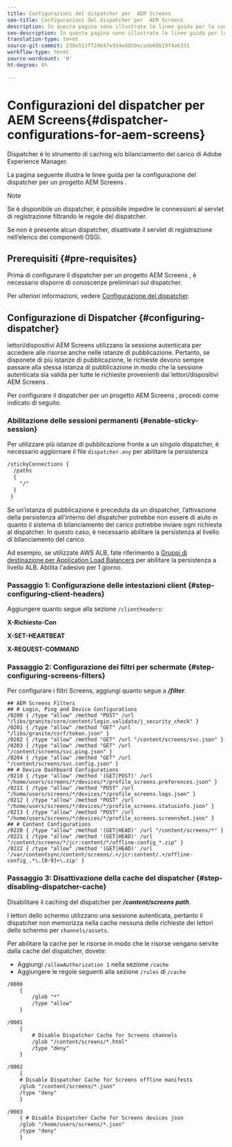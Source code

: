 ```yaml
---
title: Configurazioni del dispatcher per  AEM Screens
seo-title: Configurazioni del dispatcher per  AEM Screens
description: In questa pagina sono illustrate le linee guida per la configurazione del dispatcher per un progetto AEM Screens .
seo-description: In questa pagina sono illustrate le linee guida per la configurazione del dispatcher per un progetto AEM Screens .
translation-type: tm+mt
source-git-commit: 230e513ff24647e934ed850ecade60b19f4ab331
workflow-type: tm+mt
source-wordcount: '0'
ht-degree: 0%

---
```



# Configurazioni del dispatcher per  AEM Screens{#dispatcher-configurations-for-aem-screens}

Dispatcher è lo strumento di caching e/o bilanciamento del carico di Adobe Experience Manager.

La pagina seguente illustra le linee guida per la configurazione del dispatcher per un progetto AEM Screens .

>[!NOTE]
>
>Se è disponibile un dispatcher, è possibile impedire le connessioni al servlet di registrazione filtrando le regole del dispatcher.
>
>Se non è presente alcun dispatcher, disattivate il servlet di registrazione nell’elenco dei componenti OSGi.

## Prerequisiti {#pre-requisites}

Prima di configurare il dispatcher per un progetto AEM Screens , è necessario disporre di conoscenze preliminari sul dispatcher.

Per ulteriori informazioni, vedere [Configurazione del dispatcher](https://docs.adobe.com/content/help/it-IT/experience-manager-dispatcher/using/configuring/dispatcher-configuration.html).

## Configurazione di Dispatcher {#configuring-dispatcher}

 lettori/dispositivi AEM Screens utilizzano la sessione autenticata per accedere alle risorse anche nelle istanze di pubblicazione. Pertanto, se disponete di più istanze di pubblicazione, le richieste devono sempre passare alla stessa istanza di pubblicazione in modo che la sessione autenticata sia valida per tutte le richieste provenienti dai lettori/dispositivi AEM Screens .

Per configurare il dispatcher per un progetto AEM Screens , procedi come indicato di seguito.

### Abilitazione delle sessioni permanenti {#enable-sticky-session}

Per utilizzare più istanze di pubblicazione fronte a un singolo dispatcher, è necessario aggiornare il file `dispatcher.any` per abilitare la persistenza

```xml
/stickyConnections {
  /paths
  {
    "/"
  }
 }
```

Se un’istanza di pubblicazione è preceduta da un dispatcher, l’attivazione della persistenza all’interno del dispatcher potrebbe non essere di aiuto in quanto il sistema di bilanciamento del carico potrebbe inviare ogni richiesta al dispatcher. In questo caso, è necessario abilitare la persistenza al livello di bilanciamento del carico.

Ad esempio, se utilizzate AWS ALB, fate riferimento a [Gruppi di destinazione per Application Load Balancers](https://docs.aws.amazon.com/elasticloadbalancing/latest/application/load-balancer-target-groups.html) per abilitare la persistenza a livello ALB. Abilita l&#39;adesivo per 1 giorno.

### Passaggio 1: Configurazione delle intestazioni client {#step-configuring-client-headers}

Aggiungere quanto segue alla sezione `/clientheaders`:

**X-Richiesto-Con**

**X-SET-HEARTBEAT**

**X-REQUEST-COMMAND**

### Passaggio 2: Configurazione dei filtri per schermate {#step-configuring-screens-filters}

Per configurare i filtri Screens, aggiungi quanto segue a ***/filter***.

```
## AEM Screens Filters
## # Login, Ping and Device Configurations
/0200 { /type "allow" /method "POST" /url "/libs/granite/core/content/login.validate/j_security_check" }
/0201 { /type "allow" /method "GET" /url "/libs/granite/csrf/token.json" }
/0202 { /type "allow" /method "GET" /url "/content/screens/svc.json" }
/0203 { /type "allow" /method "GET" /url "/content/screens/svc.ping.json" }
/0204 { /type "allow" /method "GET" /url "/content/screens/svc.config.json" }
## # Device Dashboard Configurations
/0210 { /type "allow" /method '(GET|POST)' /url "/home/users/screens/*/devices/*/profile_screens.preferences.json" }
/0211 { /type "allow" /method "POST" /url "/home/users/screens/*/devices/*/profile_screens.logs.json" }
/0212 { /type "allow" /method "POST" /url "/home/users/screens/*/devices/*/profile_screens.statusinfo.json" }
/0213 { /type "allow" /method "POST" /url "/home/users/screens/*/devices/*/profile_screens.screenshot.json" }
## # Content Configurations
/0220 { /type "allow" /method '(GET|HEAD)' /url "/content/screens/*" }
/0221 { /type "allow" /method '(GET|HEAD)' /url "/content/screens/*/jcr:content/*/offline-config_*.zip" }
/0222 { /type "allow" /method '(GET|HEAD)' /url '/var/contentsync/content/screens/.+/jcr:content/.+/offline-config_.*\.[0-9]+\.zip' }
```

### Passaggio 3: Disattivazione della cache del dispatcher {#step-disabling-dispatcher-cache}

Disabilitare il caching del dispatcher per ***/content/screens path***.

I lettori dello schermo utilizzano una sessione autenticata, pertanto il dispatcher non memorizza nella cache nessuna delle richieste dei lettori dello schermo per `channels/assets`.

Per abilitare la cache per le risorse in modo che le risorse vengano servite dalla cache del dispatcher, dovete:

* Aggiungi `/allowAuthorization 1` nella sezione `/cache`
* Aggiungere le regole seguenti alla sezione `/rules` di `/cache`

```xml
/0000
    {
        /glob "*"
        /type "allow"
    }   

/0001
    {
        # Disable Dispatcher Cache for Screens channels
        /glob "/content/screens/*.html"
        /type "deny" 
    }

/0002
    {
    # Disable Dispatcher Cache for Screens offline manifests
    /glob "/content/screens/*.json"
    /type "deny"
    }

/0003
    { # Disable Dispatcher Cache for Screens devices json 
    /glob "/home/users/screens/*.json"
    /type "deny"
    }
```
